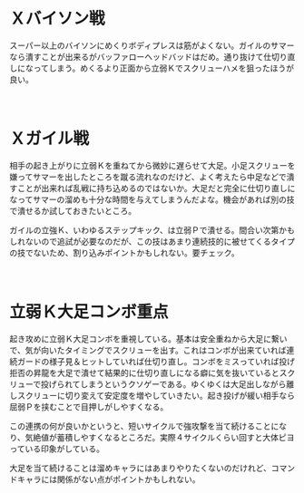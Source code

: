 # Ｘバイソン戦

スーパー以上のバイソンにめくりボディプレスは筋がよくない。ガイルのサマーなら潰すことが出来るがバッファローヘッドバッドはだめ。通り抜けて仕切り直しになってしまう。めくるより正面から立弱Ｋでスクリューハメを狙ったほうが良い。

　
　

# Ｘガイル戦

相手の起き上がりに立弱Ｋを重ねてから微妙に遅らせて大足。小足スクリューを嫌ってサマーを出したところを蹴る流れなのだけど、よく考えたら中足などで潰すことが出来れば乱戦に持ち込めるのではないか。大足だと完全に仕切り直しになってサマーの溜めも十分な時間を与えてしまうんだよな。機会があれば別の技で潰せるか試しておきたいところ。

ガイルの立強Ｋ、いわゆるステップキック、は立弱Ｐで潰せる。間合い次第かもしれないので追試が必要なのだが、この技はあまり連続技的に被せてくるタイプの技でないため、割り込みポイントかもしれない。要チェック。

　
　

# 立弱Ｋ大足コンボ重点

起き攻めに立弱Ｋ大足コンボを重視している。基本は安全重ねから大足に繋いで、気が向いたタイミングでスクリューを出す。これはコンボが出来ていれば連続ガードの様子見＆ヒットしていれば仕切り直し。コンボをミスっていれば投げ拒否の昇龍を大足で潰せて結果的に仕切り直しになる癖に気を抜いているとスクリューで投げられてしまうというクソゲーである。ゆくゆくは大足出しながら離しスクリューに切り変えて安定度を増やしていきたい。起き投げが緩い相手なら屈弱Ｐを挟むことで目押しがしやすくなる。

この連携の何が良いかというと、短いサイクルで強攻撃を当て続けることになり、気絶値が蓄積しやすくなるところだ。実際４サイクルくらい回すと大体ピヨっている印象がしている。

大足を当て続けることは溜めキャラにはあまりやりたくないのだけれど、コマンドキャラには関係がない点がポイントかもしれない。
